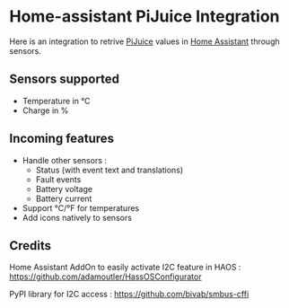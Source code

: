 # Home-assistant PiJuice Integration

Here is an integration to retrive [PiJuice](https://github.com/PiSupply/PiJuice) values in [Home Assistant](https://home-assistant.io) through sensors.


## Sensors supported
* Temperature in °C
* Charge in %


## Incoming features
* Handle other sensors :
  * Status (with event text and translations)
  * Fault events
  * Battery voltage
  * Battery current
* Support °C/°F for temperatures
* Add icons natively to sensors


## Credits
Home Assistant AddOn to easily activate I2C feature in HAOS : https://github.com/adamoutler/HassOSConfigurator

PyPI library for I2C access : https://github.com/bivab/smbus-cffi
